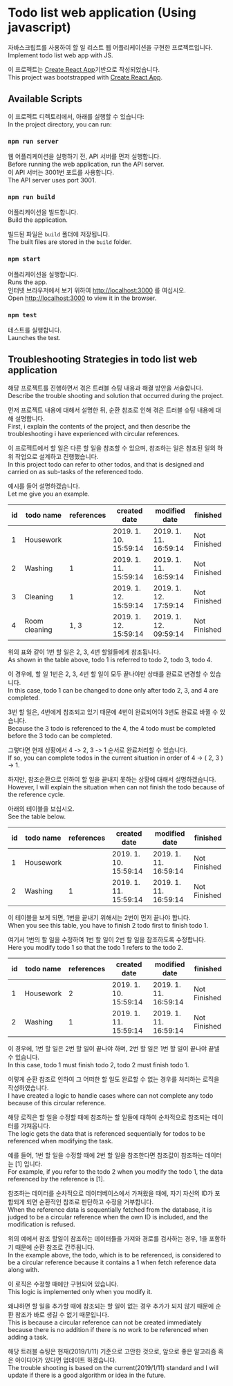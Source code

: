 # Todo list web application (Using javascript)

자바스크립트를 사용하여 할 일 리스트 웹 어플리케이션을 구현한 프로젝트입니다.<br>
Implement todo list web app with JS.

이 프로젝트는 [Create React App](https://github.com/facebook/create-react-app)기반으로 작성되었습니다.<br>
This project was bootstrapped with [Create React App](https://github.com/facebook/create-react-app).

## Available Scripts

이 프로젝트 디렉토리에서, 아래를 실행할 수 있습니다:<br>
In the project directory, you can run:

### `npm run server`

웹 어플리케이션을 실행하기 전, API 서버를 먼저 실행합니다.<br>
Before running the web application, run the API server.<br>
이 API 서버는 3001번 포트를 사용합니다.<br>
The API server uses port 3001.


### `npm run build`

어플리케이션을 빌드합니다.<br>
Build the application.

빌드된 파일은 `build` 폴더에 저장됩니다.<br>
The built files are stored in the `build` folder.


### `npm start`

어플리케이션을 실행합니다.<br>
Runs the app.<br>
인터넷 브라우저에서 보기 위하여 [http://localhost:3000](http://localhost:3000) 를 여십시오.<br>
Open [http://localhost:3000](http://localhost:3000) to view it in the browser.

### `npm test`

테스트를 실행합니다.<br>
Launches the test.<br>



## Troubleshooting Strategies in todo list web application

해당 프로젝트를 진행하면서 겪은 트러블 슈팅 내용과 해결 방안을 서술합니다.<br>
Describe the trouble shooting and solution that occurred during the project.<br>

먼저 프로젝트 내용에 대해서 설명한 뒤, 순환 참조로 인해 겪은 트러블 슈팅 내용에 대해 설명합니다.<br>
First, i explain the contents of the project, and then describe the troubleshooting i have experienced with circular references.

이 프로젝트에서 할 일은 다른 할 일을 참조할 수 있으며, 참조하는 일은 참조된 일의 하위 작업으로 설계하고 진행했습니다.<br>
In this project todo can refer to other todos, and that is designed and carried on as sub-tasks of the referenced todo.

예시를 들어 설명하겠습니다.<br>
Let me give you an example.


id | todo name | references | created date | modified date | finished
---|-----------|------------|--------------|---------------|----------
1 | Housework | | 2019. 1. 10. 15:59:14 | 2019. 1. 11. 16:59:14 | Not Finished
2 | Washing | 1 | 2019. 1. 11. 15:59:14 | 2019. 1. 11. 16:59:14 | Not Finished
3 | Cleaning | 1 | 2019. 1. 12. 15:59:14 | 2019. 1. 12. 17:59:14 | Not Finished
4 | Room cleaning | 1, 3 | 2019. 1. 12. 15:59:14 | 2019. 1. 12. 09:59:14 | Not Finished

위의 표와 같이 1번 할 일은 2, 3, 4번 할일들에게 참조됩니다.<br>
As shown in the table above, todo 1 is referred to todo 2, todo 3, todo 4.

이 경우에, 할 일 1번은 2, 3, 4번 할 일이 모두 끝나야만 상태를 완료로 변경할 수 있습니다.<br>
In this case, todo 1 can be changed to done only after todo 2, 3, and 4 are completed.

3번 할 일은, 4번에게 참조되고 있기 때문에 4번이 완료되어야 3번도 완료로 바뀔 수 있습니다.<br>
Because the 3 todo is referenced to the 4, the 4 todo must be completed before the 3 todo can be completed.

그렇다면 현재 상황에서 4 -> 2, 3 -> 1 순서로 완료처리할 수 있습니다.<br>
If so, you can complete todos in the current situation in order of 4 -> ( 2, 3 ) -> 1.

하지만, 참조순환으로 인하여 할 일을 끝내지 못하는 상황에 대해서 설명하겠습니다.<br>
However, I will explain the situation when can not finish the todo because of the reference cycle.

아래의 테이블을 보십시오.<br>
See the table below.


id | todo name | references | created date | modified date | finished
---|-----------|------------|--------------|---------------|----------
1 | Housework | | 2019. 1. 10. 15:59:14 | 2019. 1. 11. 16:59:14 | Not Finished
2 | Washing | 1 | 2019. 1. 11. 15:59:14 | 2019. 1. 11. 16:59:14 | Not Finished

이 테이블을 보게 되면, 1번을 끝내기 위해서는 2번이 먼저 끝나야 합니다.<br>
When you see this table, you have to finish 2 todo first to finish todo 1.

여기서 1번의 할 일을 수정하여 1번 할 일이 2번 할 일을 참조하도록 수정합니다.<br>
Here you modify todo 1 so that the todo 1 refers to the todo 2.


id | todo name | references | created date | modified date | finished
---|-----------|------------|--------------|---------------|----------
1 | Housework | 2 | 2019. 1. 10. 15:59:14 | 2019. 1. 11. 16:59:14 | Not Finished
2 | Washing | 1 | 2019. 1. 11. 15:59:14 | 2019. 1. 11. 16:59:14 | Not Finished


이 경우에, 1번 할 일은 2번 할 일이 끝나야 하며, 2번 할 일은 1번 할 일이 끝나야 끝낼 수 있습니다.<br>
In this case, todo 1 must finish todo 2, todo 2 must finish todo 1.


이렇게 순환 참조로 인하여 그 어떠한 할 일도 완료할 수 없는 경우를 처리하는 로직을 작성하였습니다.<br>
I have created a logic to handle cases where can not complete any todo because of this circular reference.

해당 로직은 할 일을 수정할 때에 참조하는 할 일들에 대하여 순차적으로 참조되는 데이터를 가져옵니다.<br>
The logic gets the data that is referenced sequentially for todos to be referenced when modifying the task.

예를 들어, 1번 할 일을 수정할 때에 2번 할 일을 참조한다면 참조값이 참조하는 데이터는 [1] 입니다.<br>
For example, if you refer to the todo 2 when you modify the todo 1, the data referenced by the reference is [1].

참조하는 데이터를 순차적으로 데이터베이스에서 가져왔을 때에, 자기 자신의 ID가 포함되게 되면 순환적인 참조로 판단하고 수정을 거부합니다.<br>
When the reference data is sequentially fetched from the database, it is judged to be a circular reference when the own ID is included, and the modification is refused.

위의 예에서 참조 할일이 참조하는 데이터들을 가져와 경로를 검사하는 경우, 1을 포함하기 때문에 순환 참조로 간주됩니다.<br>
In the example above, the todo, which is to be referenced, is considered to be a circular reference because it contains a 1 when fetch reference data along with.

이 로직은 수정할 때에만 구현되어 있습니다. <br>
This logic is implemented only when you modify it. 

왜냐하면 할 일을 추가할 때에 참조되는 할 일이 없는 경우 추가가 되지 않기 때문에 순환 참조가 바로 생길 수 없기 때문입니다.<br>
This is because a circular reference can not be created immediately because there is no addition if there is no work to be referenced when adding a task.

해당 트러블 슈팅은 현재(2019/1/11) 기준으로 고안한 것으로, 앞으로 좋은 알고리즘 혹은 아이디어가 있다면 업데이트 하겠습니다.<br>
The trouble shooting is based on the current(2019/1/11) standard and I will update if there is a good algorithm or idea in the future.